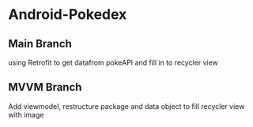 # Android-Pokedex

## Main Branch
using Retrofit to get datafrom pokeAPI and fill in to recycler view
## MVVM Branch
Add viewmodel, restructure package and data object to fill recycler view with image
